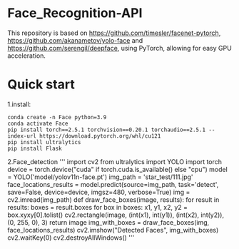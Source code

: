 # Face_Recognition-API
This repository is based on https://github.com/timesler/facenet-pytorch, https://github.com/akanametov/yolo-face and https://github.com/serengil/deepface, using PyTorch, allowing for easy GPU acceleration.
# Quick start
1.install:
  ```
  conda create -n Face python=3.9
  conda activate Face
  pip install torch==2.5.1 torchvision==0.20.1 torchaudio==2.5.1 --index-url https://download.pytorch.org/whl/cu121
  pip install ultralytics
  pip install Flask
 ```
2.Face_detection
'''
import cv2
from ultralytics import YOLO
import torch
device = torch.device("cuda" if torch.cuda.is_available() else "cpu")
model = YOLO('model/yolov11n-face.pt')
img_path = 'star_test/111.jpg'
face_locations_results = model.predict(source=img_path, task='detect', save=False, device=device, imgsz=480, verbose=True)
img = cv2.imread(img_path)
def draw_face_boxes(image, results):
    for result in results:
        boxes = result.boxes
        for box in boxes:
            x1, y1, x2, y2 = box.xyxy[0].tolist()
            cv2.rectangle(image, (int(x1), int(y1)), (int(x2), int(y2)), (0, 255, 0), 3)
    return image
img_with_boxes = draw_face_boxes(img, face_locations_results)
cv2.imshow("Detected Faces", img_with_boxes)
cv2.waitKey(0)
cv2.destroyAllWindows()
'''

